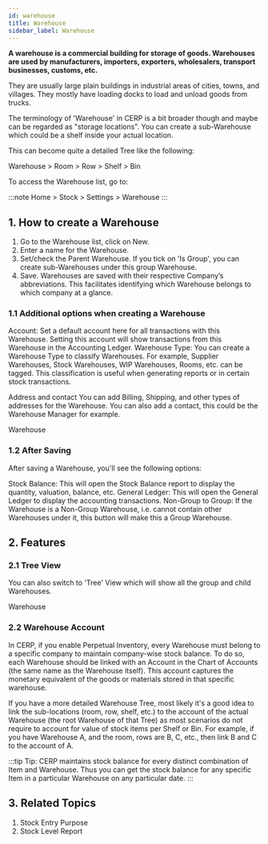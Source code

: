 ```yaml
---
id: warehouse
title: Warehouse
sidebar_label: Warehouse
---
```


**A warehouse is a commercial building for storage of goods. Warehouses are used by manufacturers, importers, exporters, wholesalers, transport businesses, customs, etc.**

They are usually large plain buildings in industrial areas of cities, towns, and villages. They mostly have loading docks to load and unload goods from trucks.

The terminology of 'Warehouse' in CERP is a bit broader though and maybe can be regarded as "storage locations". You can create a sub-Warehouse which could be a shelf inside your actual location.

This can become quite a detailed Tree like the following:

Warehouse > Room > Row > Shelf > Bin

To access the Warehouse list, go to:

:::note
Home > Stock > Settings > Warehouse
:::

## 1. How to create a Warehouse

1. Go to the Warehouse list, click on New.
1. Enter a name for the Warehouse.
1. Set/check the Parent Warehouse. If you tick on 'Is Group', you can create sub-Warehouses under this group Warehouse.
1. Save.
   Warehouses are saved with their respective Company’s abbreviations. This facilitates identifying which Warehouse belongs to which company at a glance.

### 1.1 Additional options when creating a Warehouse

Account: Set a default account here for all transactions with this Warehouse. Setting this account will show transactions from this Warehouse in the Accounting Ledger. Warehouse Type: You can create a Warehouse Type to classify Warehouses. For example, Supplier Warehouses, Stock Warehouses, WIP Warehouses, Rooms, etc. can be tagged. This classification is useful when generating reports or in certain stock transactions.

Address and contact
You can add Billing, Shipping, and other types of addresses for the Warehouse. You can also add a contact, this could be the Warehouse Manager for example.

Warehouse

### 1.2 After Saving

After saving a Warehouse, you'll see the following options:

Stock Balance: This will open the Stock Balance report to display the quantity, valuation, balance, etc.
General Ledger: This will open the General Ledger to display the accounting transactions.
Non-Group to Group: If the Warehouse is a Non-Group Warehouse, i.e. cannot contain other Warehouses under it, this button will make this a Group Warehouse.

## 2. Features

### 2.1 Tree View

You can also switch to 'Tree' View which will show all the group and child Warehouses.

Warehouse

### 2.2 Warehouse Account

In CERP, if you enable Perpetual Inventory, every Warehouse must belong to a specific company to maintain company-wise stock balance. To do so, each Warehouse should be linked with an Account in the Chart of Accounts (the same name as the Warehouse itself). This account captures the monetary equivalent of the goods or materials stored in that specific warehouse.

If you have a more detailed Warehouse Tree, most likely it's a good idea to link the sub-locations (room, row, shelf, etc.) to the account of the actual Warehouse (the root Warehouse of that Tree) as most scenarios do not require to account for value of stock items per Shelf or Bin. For example, if you have Warehouse A, and the room, rows are B, C, etc., then link B and C to the account of A.

:::tip
Tip: CERP maintains stock balance for every distinct combination of Item and Warehouse. Thus you can get the stock balance for any specific Item in a particular Warehouse on any particular date.
:::

## 3. Related Topics

1. Stock Entry Purpose
1. Stock Level Report
